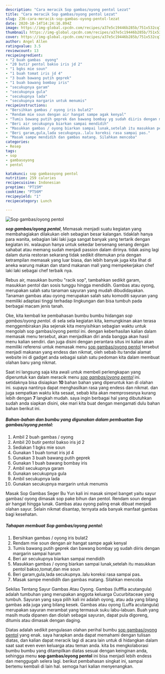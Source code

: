 ```yaml
---
description: "Cara meracik Sop gambas/oyong pentol Lezat"
title: "Cara meracik Sop gambas/oyong pentol Lezat"
slug: 236-cara-meracik-sop-gambas-oyong-pentol-lezat
date: 2020-10-14T14:24:16.894Z
image: https://img-global.cpcdn.com/recipes/a37e5c19446b285b/751x532cq70/sop-gambasoyong-pentol-foto-resep-utama.jpg
thumbnail: https://img-global.cpcdn.com/recipes/a37e5c19446b285b/751x532cq70/sop-gambasoyong-pentol-foto-resep-utama.jpg
cover: https://img-global.cpcdn.com/recipes/a37e5c19446b285b/751x532cq70/sop-gambasoyong-pentol-foto-resep-utama.jpg
author: Angel Allen
ratingvalue: 3.5
reviewcount: 13
recipeingredient:
- "2 buah gambas  oyong"
- "20 butir pentol bakso iris jd 2"
- "1 bgks mie soun"
- "1 buah tomat iris jd 4"
- "3 buah bawang putih geprek"
- "1 buah bawang bombay iris"
- "secukupnya garam"
- "secukupnya gula"
- "secukupnya lada"
- "secukupnya margarin untuk menumis"
recipeinstructions:
- "Bersihkan gambas / oyong iris bulat2"
- "Rendam mie soun dengan air hangat sampe agak kenyal"
- "Tumis bawang putih geprek dan bawang bombay yg sudah diiris dengan margarin sampai harum"
- "Beri air secukupnya biarkan sampai mendidih"
- "Masukkan gambas / oyong biarkan sampai lunak,setelah itu masukkan pentol bakso,tomat,dan mie soun"
- "Beri garam,gula,lada secukupnya..lalu koreksi rasa sampai pas."
- "Masak sampe mendidih dan gambas matang. Silahkan mencoba"
categories:
- Resep
tags:
- sop
- gambasoyong
- pentol

katakunci: sop gambasoyong pentol 
nutrition: 259 calories
recipecuisine: Indonesian
preptime: "PT15M"
cooktime: "PT56M"
recipeyield: "1"
recipecategory: Lunch

---
```



![Sop gambas/oyong pentol](https://img-global.cpcdn.com/recipes/a37e5c19446b285b/751x532cq70/sop-gambasoyong-pentol-foto-resep-utama.jpg)

<b><i>sop gambas/oyong pentol</i></b>, Memasak menjadi suatu kegiatan yang membahagiakan dilakukan oleh sebagian besar kalangan. tidaklah hanya para wanita, sebagian laki laki juga sangat banyak yang tertarik dengan kegiatan ini. walaupun hanya untuk sekedar bersenang senang dengan sahabat atau memang sudah menjadi passion dalam dirinya. tidak asing lagi dalam dunia restoran sekarang tidak sedikit ditemukan pria dengan ketrampilan memasak yang luar biasa, dan lebih banyak juga kita lihat di aneka warung makan dan stand makanan mall yang mempekerjakan chef laki laki sebagai chef terbaik nya.

Rebus air, masukkan bumbu &#34;racik sop&#34;, tambahkan sedikit garam, masukkan pentol dan sosis tunggu hingga mendidih. Gambas atau oyong, merupakan salah satu tanaman sayuran yang mudah dibudidayakan. Tanaman gambas atau oyong merupakan salah satu komoditi sayuran yang memiliki adaptasi tinggi terhadap lingkungan dan bisa tumbuh pada berbagai macam jenis tanah.

Oke, kita kembali ke pembahasan bumbu bumbu hidangan <i>sop gambas/oyong pentol</i>. di sela sela kegiatan kita, kemungkinan akan terasa menggembirakan jika sejenak kita menyisihkan sebagian waktu untuk mengolah sop gambas/oyong pentol ini. dengan keberhasilan kalian dalam memasak menu tersebut, akan menjadikan diri anda bangga akan hasil menu kalian sendiri. dan juga disini dengan perantara situs ini kalian akan memiliki referensi untuk memasak menu <u>sop gambas/oyong pentol</u> tersebut menjadi makanan yang endess dan nikmat, oleh sebab itu tandai alamat website ini di gadget anda sebagai salah satu pedoman kita dalam membuat olahan baru yang nikmat.


Saat ini langsung saja kita awali untuk membeli perlengkapan yang diperuntuk kan dalam meracik menu <u><i>sop gambas/oyong pentol</i></u> ini. setidaknya bisa disiapkan <b>10</b> bahan bahan yang diperuntuk kan di olahan ini. supaya nantinya dapat menghasilkan rasa yang endess dan nikmat. dan juga sempatkan waktu kita sesaat, sebab kita akan memprosesnya kurang lebih dengan <b>7</b> langkah mudah. saya ingin berbagai hal yang dibutuhkan sudah anda siapkan disini, oke mari kita buat dengan mengamati dulu bahan bahan berikut ini.

<!--inarticleads1-->

##### Bahan-bahan dan bumbu yang digunakan dalam pembuatan Sop gambas/oyong pentol:

1. Ambil 2 buah gambas / oyong
1. Ambil 20 butir pentol bakso iris jd 2
1. Sediakan 1 bgks mie soun
1. Gunakan 1 buah tomat iris jd 4
1. Gunakan 3 buah bawang putih geprek
1. Gunakan 1 buah bawang bombay iris
1. Ambil secukupnya garam
1. Gunakan secukupnya gula
1. Ambil secukupnya lada
1. Gunakan secukupnya margarin untuk menumis


Masak Sop Gambas Seger Bu Yun kali ini masak simpel banget yaitu sayur gambas/ oyong dimasak sop pake bihun dan pentol. Rendam soun dengan air hangat hingga lunak. Gambas atau oyong paling enak dibuat menjadi olahan sayur. Selain nikmat disantap, ternyata ada banyak manfaat gambas bagi kesehatan. 

<!--inarticleads2-->

##### Tahapan membuat Sop gambas/oyong pentol:

1. Bersihkan gambas / oyong iris bulat2
1. Rendam mie soun dengan air hangat sampe agak kenyal
1. Tumis bawang putih geprek dan bawang bombay yg sudah diiris dengan margarin sampai harum
1. Beri air secukupnya biarkan sampai mendidih
1. Masukkan gambas / oyong biarkan sampai lunak,setelah itu masukkan pentol bakso,tomat,dan mie soun
1. Beri garam,gula,lada secukupnya..lalu koreksi rasa sampai pas.
1. Masak sampe mendidih dan gambas matang. Silahkan mencoba


Sekilas Tentang Sayur Gambas Atau Oyong. Gambas (lufffia acutangula) adalah tumbuhan yang merupakan anggota keluarga Cucurbitaceae yang tumbuh. Sayuran yang saya pilih kali ini adalah oyong, atau ada yang bilang gambas ada juga yang bilang kesek. Gambas atau oyong (Luffa acutangula) merupakan sayuran merambat yang termasuk suku labu-labuan. Buah yang masih muda dipanen dan diolah sebagai sayuran, dapat pula digoreng, ditumis atau dimasak dengan daging. 

Diatas adalah sedikit pengulasan olahan perihal bumbu <u>sop gambas/oyong pentol</u> yang enak. saya harapkan anda dapat memahami dengan tulisan diatas, dan kalian dapat meracik lagi di acara lain untuk di hidangkan dalam saat saat even even keluarga atau teman anda. kita bs mengkolaborasi bumbu bumbu yang ditampilkan diatas sesuai dengan keinginan anda, sehingga menu <b>sop gambas/oyong pentol</b> ini bisa menjadi lebih endess dan menggugah selera lagi. berikut pembahasan singkat ini, sampai bertemu kembali di lain hal. semoga hari kalian menyenangkan.
